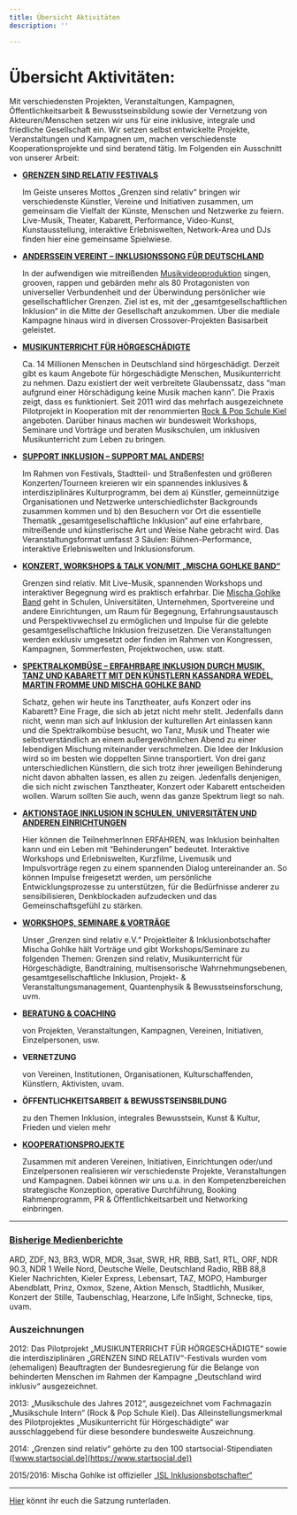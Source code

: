 ```yaml
---
title: Übersicht Aktivitäten
description: ''

---
```

# Übersicht Aktivitäten:

Mit verschiedensten Projekten, Veranstaltungen, Kampagnen, Öffentlichkeitsarbeit & Bewusstseinsbildung sowie der Vernetzung von Akteuren/Menschen setzen wir uns für eine inklusive, integrale und friedliche Gesellschaft ein. Wir setzen selbst entwickelte Projekte, Veranstaltungen und Kampagnen um, machen verschiedenste Kooperationsprojekte und sind beratend tätig. Im Folgenden ein Ausschnitt von unserer Arbeit:

* [**GRENZEN SIND RELATIV FESTIVALS**](/veranstaltungen/3-grenzen-sind-relativ-festival-sa-26-10-19-fabrik-hamburg-2.html)

  Im Geiste unseres Mottos „Grenzen sind relativ“ bringen wir verschiedenste Künstler, Vereine und Initiativen zusammen, um gemeinsam die Vielfalt der Künste, Menschen und Netzwerke zu feiern. Live-Musik, Theater, Kabarett, Performance, Video-Kunst, Kunstausstellung, interaktive Erlebniswelten, Network-Area und DJs finden hier eine gemeinsame Spielwiese.
* [**ANDERSSEIN VEREINT – INKLUSIONSSONG FÜR DEUTSCHLAND**](/anderssein-vereint-2/inklusionssong-fuer-deutschland.html)

  In der aufwendigen wie mitreißenden [Musikvideoproduktion](https://youtu.be/KPi9ZNp-YJQ) singen, grooven, rappen und gebärden mehr als 80 Protagonisten von universeller Verbundenheit und der Überwindung persönlicher wie gesellschaftlicher Grenzen. Ziel ist es, mit der „gesamtgesellschaftlichen Inklusion“ in die Mitte der Gesellschaft anzukommen. Über die mediale Kampagne hinaus wird in diversen Crossover-Projekten Basisarbeit geleistet.
* [**MUSIKUNTERRICHT FÜR HÖRGESCHÄDIGTE**](/musikunterricht-fuer-hoergeschaedigte/allgemeine-informationen-musikunterricht.html)

  Ca. 14 Millionen Menschen in Deutschland sind hörgeschädigt. Derzeit gibt es kaum Angebote für hörgeschädigte Menschen, Musikunterricht zu nehmen. Dazu existiert der weit verbreitete Glaubenssatz, dass “man aufgrund einer Hörschädigung keine Musik machen kann”. Die Praxis zeigt, dass es funktioniert. Seit 2011 wird das mehrfach ausgezeichnete Pilotprojekt in Kooperation mit der renommierten [Rock & Pop Schule Kiel](https://www.rockpopschule.de/) angeboten. Darüber hinaus machen wir bundesweit Workshops, Seminare und Vorträge und beraten Musikschulen, um inklusiven Musikunterricht zum Leben zu bringen.
* [**SUPPORT INKLUSION – SUPPORT MAL ANDERS!**](/support-inklusion-support-mal-anders.html)

  Im Rahmen von Festivals, Stadtteil- und Straßenfesten und größeren Konzerten/Tourneen kreieren wir ein spannendes inklusives & interdisziplinäres Kulturprogramm, bei dem a) Künstler, gemeinnützige Organisationen und Netzwerke unterschiedlichster Backgrounds zusammen kommen und b) den Besuchern vor Ort die essentielle Thematik „gesamtgesellschaftliche Inklusion“ auf eine erfahrbare, mitreißende und künstlerische Art und Weise Nahe gebracht wird. Das Veranstaltungsformat umfasst 3 Säulen: Bühnen-Performance, interaktive Erlebniswelten und Inklusionsforum.
* [**KONZERT, WORKSHOPS & TALK VON/MIT „MISCHA GOHLKE BAND“**](/mischa-gohlke-band/konzert-workshop-talkrunde.html)

  Grenzen sind relativ. Mit Live-Musik, spannenden Workshops und interaktiver Begegnung wird es praktisch erfahrbar. Die [Mischa Gohlke Band](https://mischagohlkeband.de/) geht in Schulen, Universitäten, Unternehmen, Sportvereine und andere Einrichtungen, um Raum für Begegnung, Erfahrungsaustausch und Perspektivwechsel zu ermöglichen und Impulse für die gelebte gesamtgesellschaftliche Inklusion freizusetzen. Die Veranstaltungen werden exklusiv umgesetzt oder finden im Rahmen von Kongressen, Kampagnen, Sommerfesten, Projektwochen, usw. statt.
* [**SPEKTRALKOMBÜSE – ERFAHRBARE INKLUSION DURCH MUSIK, TANZ UND KABARETT MIT DEN KÜNSTLERN KASSANDRA WEDEL, MARTIN FROMME UND MISCHA GOHLKE BAND**](/veranstaltungen/spektralkombuese.html)

  Schatz, gehen wir heute ins Tanztheater, aufs Konzert oder ins Kabarett? Eine Frage, die sich ab jetzt nicht mehr stellt. Jedenfalls dann nicht, wenn man sich auf Inklusion der kulturellen Art einlassen kann und die Spektralkombüse besucht, wo Tanz, Musik und Theater wie selbstverständlich an einem außergewöhnlichen Abend zu einer lebendigen Mischung miteinander verschmelzen. Die Idee der Inklusion wird so im besten wie doppelten Sinne transportiert. Von drei ganz unterschiedlichen Künstlern, die sich trotz ihrer jeweiligen Behinderung nicht davon abhalten lassen, es allen zu zeigen. Jedenfalls denjenigen, die sich nicht zwischen Tanztheater, Konzert oder Kabarett entscheiden wollen. Warum sollten Sie auch, wenn das ganze Spektrum liegt so nah.
* [**AKTIONSTAGE INKLUSION IN SCHULEN, UNIVERSITÄTEN UND ANDEREN EINRICHTUNGEN**](/aktionstage-inklusion/allgemeine-informationen-aktionstage.html)

  Hier können die TeilnehmerInnen ERFAHREN, was Inklusion beinhalten kann und ein Leben mit “Behinderungen” bedeutet. Interaktive Workshops und Erlebniswelten, Kurzfilme, Livemusik und Impulsvorträge regen zu einem spannenden Dialog untereinander an. So können Impulse freigesetzt werden, um persönliche Entwicklungsprozesse zu unterstützen, für die Bedürfnisse anderer zu sensibilisieren, Denkblockaden aufzudecken und das Gemeinschaftsgefühl zu stärken.
* [**WORKSHOPS, SEMINARE & VORTRÄGE**](/workshops-seminare-vortraege/allgemeine-informationen-workshops.html)

  Unser „Grenzen sind relativ e.V.“ Projektleiter & Inklusionbotschafter Mischa Gohlke hält Vorträge und gibt Workshops/Seminare zu folgenden Themen: Grenzen sind relativ, Musikunterricht für Hörgeschädigte, Bandtraining, multisensorische Wahrnehmungsebenen, gesamtgesellschaftliche Inklusion, Projekt- & Veranstaltungsmanagement, Quantenphysik & Bewusstseinsforschung, uvm.
* [**BERATUNG & COACHING**](/beratung.html)

  von Projekten, Veranstaltungen, Kampagnen, Vereinen, Initiativen, Einzelpersonen, usw.
* **VERNETZUNG**

  von Vereinen, Institutionen, Organisationen, Kulturschaffenden, Künstlern, Aktivisten, uvam.
* **ÖFFENTLICHKEITSARBEIT & BEWUSSTSEINSBILDUNG**

  zu den Themen Inklusion, integrales Bewusstsein, Kunst & Kultur, Frieden und vielen mehr
* [**KOOPERATIONSPROJEKTE**](/kooperationsprojekte/allgemeine-informationen.html)

  Zusammen mit anderen Vereinen, Initiativen, Einrichtungen oder/und Einzelpersonen realisieren wir verschiedenste Projekte, Veranstaltungen und Kampagnen. Dabei können wir uns u.a. in den Kompetenzbereichen strategische Konzeption, operative Durchführung, Booking Rahmenprogramm, PR & Öffentlichkeitsarbeit und Networking einbringen.

***

### 

### [**Bisherige Medienberichte**](/presse/bisherige-medienberichte.html)

ARD, ZDF, N3, BR3, WDR, MDR, 3sat, SWR, HR, RBB, Sat1, RTL, ORF, NDR 90.3, NDR 1 Welle Nord, Deutsche Welle, Deutschland Radio, RBB 88,8 Kieler Nachrichten, Kieler Express, Lebensart, TAZ, MOPO, Hamburger Abendblatt, Prinz, Oxmox, Szene, Aktion Mensch, Stadtlichh, Musiker, Konzert der Stille, Taubenschlag, Hearzone, Life InSight, Schnecke, tips, uvam.

### **Auszeichnungen**

2012: Das Pilotprojekt „MUSIKUNTERRICHT FÜR HÖRGESCHÄDIGTE“ sowie die interdisziplinären „GRENZEN SIND RELATIV“-Festivals wurden vom (ehemaligen) Beauftragten der Bundesregierung für die Belange von behinderten Menschen im Rahmen der Kampagne „Deutschland wird inklusiv“ ausgezeichnet.

2013: „Musikschule des Jahres 2012“, ausgezeichnet vom Fachmagazin „Musikschule Intern“ (Rock & Pop Schule Kiel). Das Alleinstellungsmerkmal des Pilotprojektes „Musikunterricht für Hörgeschädigte“ war ausschlaggebend für diese besondere bundesweite Auszeichnung.

2014: „Grenzen sind relativ“ gehörte zu den 100 startsocial-Stipendiaten ([www.startsocial.de](https://www.startsocial.de))

2015/2016: Mischa Gohlke ist offizieller [„ISL Inklusionsbotschafter“](https://www.isl-ev.de/index.php?option=com_content&view=article&id=1289:mischa-gohlke-macht-musik-fuer-inklusion&catid=165&Itemid=512&lang=de)

***

[Hier](https://www.dropbox.com/s/zrj4sb2uky6rs6u/Satzung%20Grenzen%20sind%20relativ%20e.V..pdf?dl=0) könnt ihr euch die Satzung runterladen.
